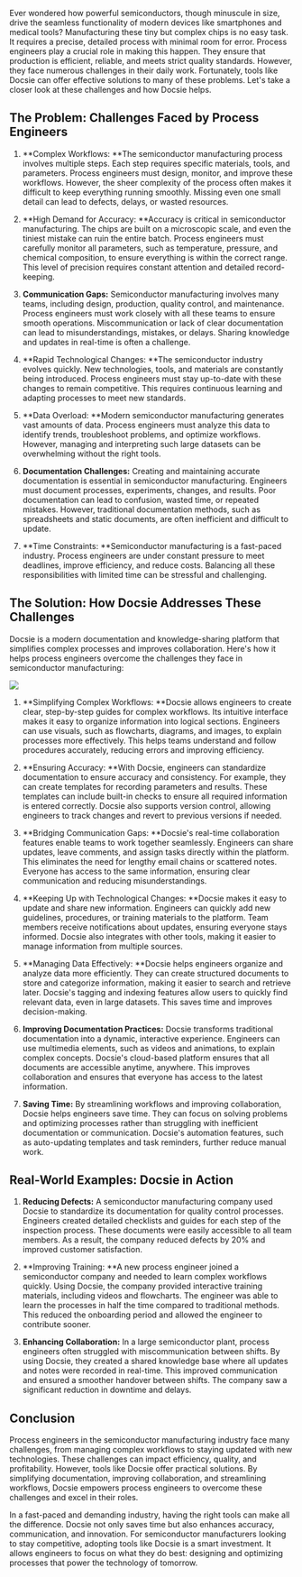 Ever wondered how powerful semiconductors, though minuscule in size, drive the seamless functionality of modern devices like smartphones and medical tools? Manufacturing these tiny but complex chips is no easy task. It requires a precise, detailed process with minimal room for error. Process engineers play a crucial role in making this happen. They ensure that production is efficient, reliable, and meets strict quality standards. However, they face numerous challenges in their daily work. Fortunately, tools like Docsie can offer effective solutions to many of these problems. Let's take a closer look at these challenges and how Docsie helps.

## The Problem: Challenges Faced by Process Engineers

1. **Complex Workflows: **The semiconductor manufacturing process involves multiple steps. Each step requires specific materials, tools, and parameters. Process engineers must design, monitor, and improve these workflows. However, the sheer complexity of the process often makes it difficult to keep everything running smoothly. Missing even one small detail can lead to defects, delays, or wasted resources.

2. **High Demand for Accuracy: **Accuracy is critical in semiconductor manufacturing. The chips are built on a microscopic scale, and even the tiniest mistake can ruin the entire batch. Process engineers must carefully monitor all parameters, such as temperature, pressure, and chemical composition, to ensure everything is within the correct range. This level of precision requires constant attention and detailed record-keeping.

3. **Communication Gaps:** Semiconductor manufacturing involves many teams, including design, production, quality control, and maintenance. Process engineers must work closely with all these teams to ensure smooth operations. Miscommunication or lack of clear documentation can lead to misunderstandings, mistakes, or delays. Sharing knowledge and updates in real-time is often a challenge.

4. **Rapid Technological Changes: **The semiconductor industry evolves quickly. New technologies, tools, and materials are constantly being introduced. Process engineers must stay up-to-date with these changes to remain competitive. This requires continuous learning and adapting processes to meet new standards.

5. **Data Overload: **Modern semiconductor manufacturing generates vast amounts of data. Process engineers must analyze this data to identify trends, troubleshoot problems, and optimize workflows. However, managing and interpreting such large datasets can be overwhelming without the right tools. 

6. **Documentation Challenges:** Creating and maintaining accurate documentation is essential in semiconductor manufacturing. Engineers must document processes, experiments, changes, and results. Poor documentation can lead to confusion, wasted time, or repeated mistakes. However, traditional documentation methods, such as spreadsheets and static documents, are often inefficient and difficult to update.

7. **Time Constraints: **Semiconductor manufacturing is a fast-paced industry. Process engineers are under constant pressure to meet deadlines, improve efficiency, and reduce costs. Balancing all these responsibilities with limited time can be stressful and challenging.

## The Solution: How Docsie Addresses These Challenges

Docsie is a modern documentation and knowledge-sharing platform that simplifies complex processes and improves collaboration. Here's how it helps process engineers overcome the challenges they face in semiconductor manufacturing:

![](https://cdn.docsie.io/workspace_PxAvC1Uenuc7ad6H3/doc_wn84Jkoc6hIMTO2eE/file_VLamQW06hhbLrXIF0/image_a253802c-fd15-7898-3427-eaee70707608.jpg)

1. **Simplifying Complex Workflows: **Docsie allows engineers to create clear, step-by-step guides for complex workflows. Its intuitive interface makes it easy to organize information into logical sections. Engineers can use visuals, such as flowcharts, diagrams, and images, to explain processes more effectively. This helps teams understand and follow procedures accurately, reducing errors and improving efficiency.

2. **Ensuring Accuracy: **With Docsie, engineers can standardize documentation to ensure accuracy and consistency. For example, they can create templates for recording parameters and results. These templates can include built-in checks to ensure all required information is entered correctly. Docsie also supports version control, allowing engineers to track changes and revert to previous versions if needed.

3. **Bridging Communication Gaps: **Docsie's real-time collaboration features enable teams to work together seamlessly. Engineers can share updates, leave comments, and assign tasks directly within the platform. This eliminates the need for lengthy email chains or scattered notes. Everyone has access to the same information, ensuring clear communication and reducing misunderstandings. 

4. **Keeping Up with Technological Changes: **Docsie makes it easy to update and share new information. Engineers can quickly add new guidelines, procedures, or training materials to the platform. Team members receive notifications about updates, ensuring everyone stays informed. Docsie also integrates with other tools, making it easier to manage information from multiple sources.

5. **Managing Data Effectively: **Docsie helps engineers organize and analyze data more efficiently. They can create structured documents to store and categorize information, making it easier to search and retrieve later. Docsie's tagging and indexing features allow users to quickly find relevant data, even in large datasets. This saves time and improves decision-making.

6. **Improving Documentation Practices:** Docsie transforms traditional documentation into a dynamic, interactive experience. Engineers can use multimedia elements, such as videos and animations, to explain complex concepts. Docsie's cloud-based platform ensures that all documents are accessible anytime, anywhere. This improves collaboration and ensures that everyone has access to the latest information.

7. **Saving Time:** By streamlining workflows and improving collaboration, Docsie helps engineers save time. They can focus on solving problems and optimizing processes rather than struggling with inefficient documentation or communication. Docsie's automation features, such as auto-updating templates and task reminders, further reduce manual work.

## Real-World Examples: Docsie in Action

1. **Reducing Defects:** A semiconductor manufacturing company used Docsie to standardize its documentation for quality control processes. Engineers created detailed checklists and guides for each step of the inspection process. These documents were easily accessible to all team members. As a result, the company reduced defects by 20% and improved customer satisfaction.

2. **Improving Training: **A new process engineer joined a semiconductor company and needed to learn complex workflows quickly. Using Docsie, the company provided interactive training materials, including videos and flowcharts. The engineer was able to learn the processes in half the time compared to traditional methods. This reduced the onboarding period and allowed the engineer to contribute sooner.

3. **Enhancing Collaboration:** In a large semiconductor plant, process engineers often struggled with miscommunication between shifts. By using Docsie, they created a shared knowledge base where all updates and notes were recorded in real-time. This improved communication and ensured a smoother handover between shifts. The company saw a significant reduction in downtime and delays.

## Conclusion

Process engineers in the semiconductor manufacturing industry face many challenges, from managing complex workflows to staying updated with new technologies. These challenges can impact efficiency, quality, and profitability. However, tools like Docsie offer practical solutions. By simplifying documentation, improving collaboration, and streamlining workflows, Docsie empowers process engineers to overcome these challenges and excel in their roles.

In a fast-paced and demanding industry, having the right tools can make all the difference. Docsie not only saves time but also enhances accuracy, communication, and innovation. For semiconductor manufacturers looking to stay competitive, adopting tools like Docsie is a smart investment. It allows engineers to focus on what they do best: designing and optimizing processes that power the technology of tomorrow.